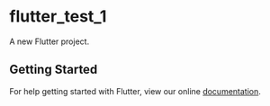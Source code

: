 # flutter_test_1

A new Flutter project.

## Getting Started

For help getting started with Flutter, view our online
[documentation](https://flutter.io/).
